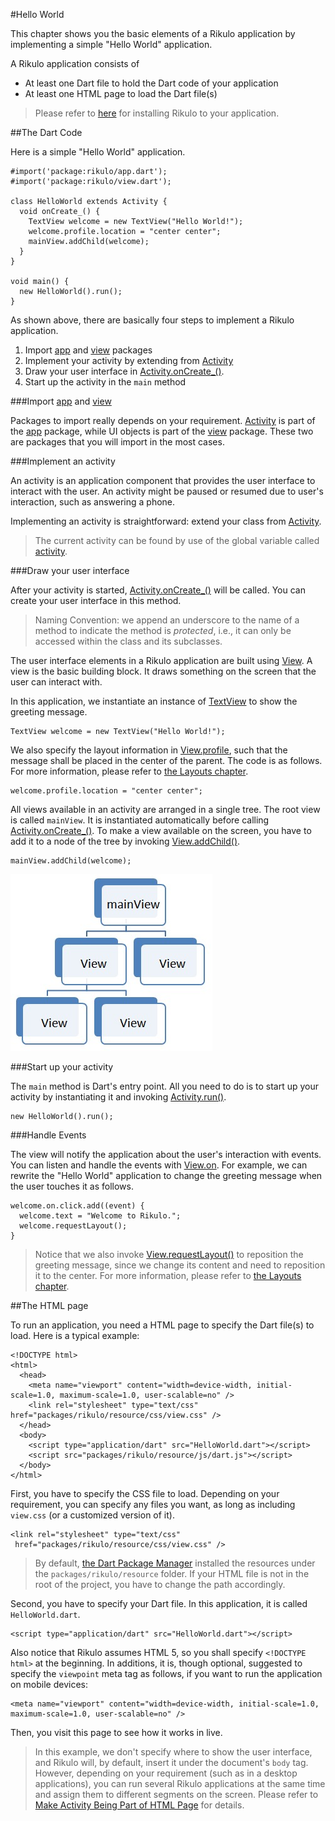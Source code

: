 #Hello World

This chapter shows you the basic elements of a Rikulo application by implementing a simple "Hello World" application.

A Rikulo application consists of

* At least one Dart file to hold the Dart code of your application
* At least one HTML page to load the Dart file(s)

> Please refer to [here](Introduction.md) for installing Rikulo to your application.

##The Dart Code

Here is a simple "Hello World" application.

    #import('package:rikulo/app.dart');
    #import('package:rikulo/view.dart');

    class HelloWorld extends Activity {
      void onCreate_() {
        TextView welcome = new TextView("Hello World!");
        welcome.profile.location = "center center";
        mainView.addChild(welcome);
      }
    }

    void main() {
      new HelloWorld().run();
    }

As shown above, there are basically four steps to implement a Rikulo application.

1. Import [app](api:) and [view](api:) packages
2. Implement your activity by extending from [Activity](api:app)
3. Draw your user interface in [Activity.onCreate_()](api:app).
4. Start up the activity in the `main` method

###Import [app](api:) and [view](api:)

Packages to import really depends on your requirement. [Activity](api:app) is part of the [app](api:) package, while UI objects is part of the [view](api:) package. These two are packages that you will import in the most cases.

###Implement an activity

An activity is an application component that provides the user interface to interact with the user. An activity might be paused or resumed due to user's interaction, such as answering a phone.

Implementing an activity is straightforward: extend your class from [Activity](api:app).

> The current activity can be found by use of the global variable called [activity](api:app).

###Draw your user interface

After your activity is started, [Activity.onCreate_()](api:app) will be called. You can create your user interface in this method.

> Naming Convention: we append an underscore to the name of a method to indicate the method is *protected*, i.e., it can only be accessed within the class and its subclasses.

The user interface elements in a Rikulo application are built using [View](api:view). A view is the basic building block. It draws something on the screen that the user can interact with.

In this application, we instantiate an instance of [TextView](api:view) to show the greeting message.

    TextView welcome = new TextView("Hello World!");

We also specify the layout information in [View.profile](api:view), such that the message shall be placed in the center of the parent. The code is as follows. For more information, please refer to [the Layouts chapter](../Layouts/index.md).

    welcome.profile.location = "center center";

All views available in an activity are arranged in a single tree. The root view is called `mainView`. It is instantiated automatically before calling [Activity.onCreate_()](api:app). To make a view available on the screen, you have to add it to a node of the tree by invoking [View.addChild()](api:view).

    mainView.addChild(welcome);

![Tree of Views](view-hierarchy.jpg?raw=true)

###Start up your activity

The `main` method is Dart's entry point. All you need to do is to start up your activity by instantiating it and invoking [Activity.run()](api:app).

    new HelloWorld().run();

###Handle Events

The view will notify the application about the user's interaction with events. You can listen and handle the events with [View.on](api:view). For example, we can rewrite the "Hello World" application to change the greeting message when the user touches it as follows.

    welcome.on.click.add((event) {
      welcome.text = "Welcome to Rikulo.";
      welcome.requestLayout();
    }

> Notice that we also invoke [View.requestLayout()](api:view) to reposition the greeting message, since we change its content and need to reposition it to the center. For more information, please refer to [the Layouts chapter](../Layouts/index.md).

##The HTML page

To run an application, you need a HTML page to specify the Dart file(s) to load. Here is a typical example:

    <!DOCTYPE html>
    <html>
      <head>
        <meta name="viewport" content="width=device-width, initial-scale=1.0, maximum-scale=1.0, user-scalable=no" />
        <link rel="stylesheet" type="text/css" href="packages/rikulo/resource/css/view.css" />
      </head>
      <body>
        <script type="application/dart" src="HelloWorld.dart"></script>
        <script src="packages/rikulo/resource/js/dart.js"></script>
      </body>
    </html>

First, you have to specify the CSS file to load. Depending on your requirement, you can specify any files you want, as long as including `view.css` (or a customized version of it).

    <link rel="stylesheet" type="text/css"
     href="packages/rikulo/resource/css/view.css" />

> By default, [the Dart Package Manager](http://www.dartlang.org/docs/pub-package-manager/) installed the resources under the `packages/rikulo/resource` folder. If your HTML file is not in the root of the project, you have to change the path accordingly.

Second, you have to specify your Dart file. In this application, it is called `HelloWorld.dart`.

    <script type="application/dart" src="HelloWorld.dart"></script>

Also notice that Rikulo assumes HTML 5, so you shall specify `<!DOCTYPE html>` at the beginning. In additions, it is, though optional, suggested to specify the `viewpoint` meta tag as follows, if you want to run the application on mobile devices:

    <meta name="viewport" content="width=device-width, initial-scale=1.0, maximum-scale=1.0, user-scalable=no" />

Then, you visit this page to see how it works in live.

> In this example, we don't specify where to show the user interface, and Rikulo will, by default, insert it under the document's `body` tag. However, depending on your requirement (such as in a desktop applications), you can run several Rikulo applications at the same time and assign them to different segments on the screen. Please refer to [Make Activity Being Part of HTML Page](../Views/Activity.md) for details.
